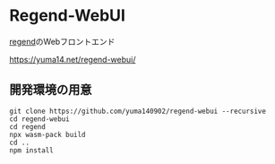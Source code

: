 # Regend-WebUI

[regend](https://github.com/yuma140902/regend)のWebフロントエンド

<https://yuma14.net/regend-webui/>

## 開発環境の用意

```
git clone https://github.com/yuma140902/regend-webui --recursive
cd regend-webui
cd regend
npx wasm-pack build
cd ..
npm install
```
